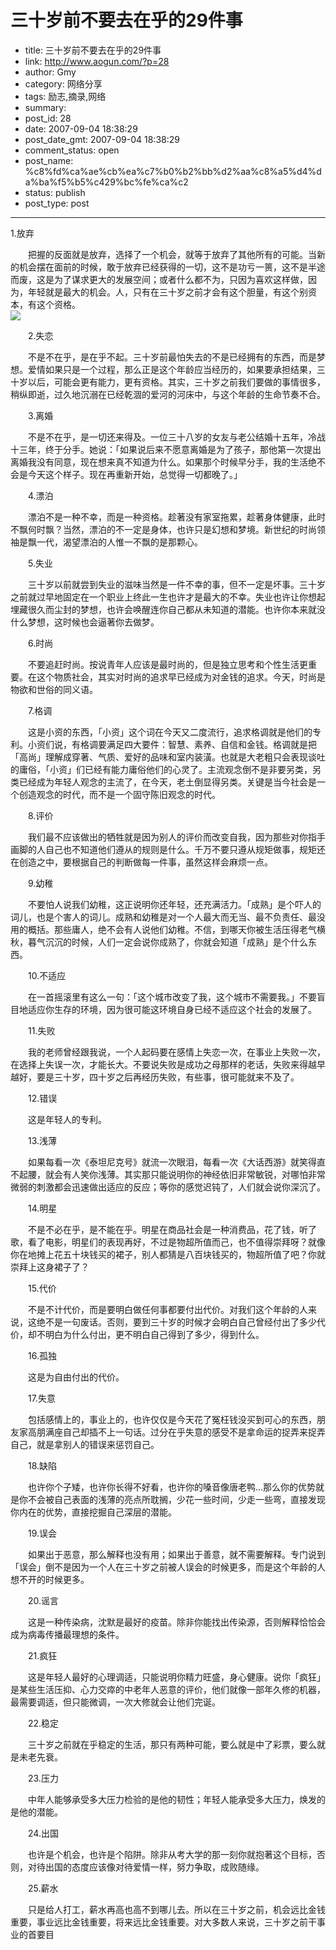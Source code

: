 # 三十岁前不要去在乎的29件事

- title: 三十岁前不要去在乎的29件事
- link: http://www.aogun.com/?p=28
- author: Gmy
- category: 网络分享
- tags: 励志,摘录,网络
- summary: 
- post_id: 28
- date: 2007-09-04 18:38:29
- post_date_gmt: 2007-09-04 18:38:29
- comment_status: open
- post_name: %c8%fd%ca%ae%cb%ea%c7%b0%b2%bb%d2%aa%c8%a5%d4%da%ba%f5%b5%c429%bc%fe%ca%c2
- status: publish
- post_type: post

----------------

1.放弃   
  
　　把握的反面就是放弃，选择了一个机会，就等于放弃了其他所有的可能。当新的机会摆在面前的时候，敢于放弃已经获得的一切，这不是功亏一篑，这不是半途而废，这是为了谋求更大的发展空间；或者什么都不为，只因为喜欢这样做，因为，年轻就是最大的机会。人，只有在三十岁之前才会有这个胆量，有这个别资本，有这个资格。   
[![](http://gb.cri.cn/mmsource/images/2004/12/13/eo041213935.jpg)](http://gb.cri.cn/mmsource/images/2004/12/13/eo041213935.jpg)  
  
　　2.失恋   
  
　　不是不在乎，是在乎不起。三十岁前最怕失去的不是已经拥有的东西，而是梦想。爱情如果只是一个过程，那么正是这个年龄应当经历的，如果要承担结果，三十岁以后，可能会更有能力，更有资格。其实，三十岁之前我们要做的事情很多，稍纵即逝，过久地沉溺在已经乾涸的爱河的河床中，与这个年龄的生命节奏不合。   
  
　　3.离婚   
  
　　不是不在乎，是一切还来得及。一位三十八岁的女友与老公结婚十五年，冷战十三年，终于分手。她说：「如果说后来不愿意离婚是为了孩子，那他第一次提出离婚我没有同意，现在想来真不知道为什么。如果那个时候早分手，我的生活绝不会是今天这个样子。现在再重新开始，总觉得一切都晚了。」   
  
　　4.漂泊   
  
　　漂泊不是一种不幸，而是一种资格。趁著没有家室拖累，趁著身体健康，此时不飘何时飘？当然，漂泊的不一定是身体，也许只是幻想和梦境。新世纪的时尚领袖是飘一代，渴望漂泊的人惟一不飘的是那颗心。   
  
　　5.失业   
  
　　三十岁以前就尝到失业的滋味当然是一件不幸的事，但不一定是坏事。三十岁之前就过早地固定在一个职业上终此一生也许才是最大的不幸。失业也许让你想起埋藏很久而尘封的梦想，也许会唤醒连你自己都从未知道的潜能。也许你本来就没什么梦想，这时候也会逼著你去做梦。   
  
　　6.时尚   
  
　　不要追赶时尚。按说青年人应该是最时尚的，但是独立思考和个性生活更重要。在这个物质社会，其实对时尚的追求早已经成为对金钱的追求。今天，时尚是物欲和世俗的同义语。   
  
　　7.格调   
  
　　这是小资的东西，「小资」这个词在今天又二度流行，追求格调就是他们的专利。小资们说，有格调要满足四大要件：智慧、素养、自信和金钱。格调就是把「高尚」理解成穿著、气质、爱好的品味和室内装潢。也就是大老粗只会表现谈吐的庸俗，「小资」们已经有能力庸俗他们的心灵了。主流观念倒不是非要另类，另类已经成为年轻人观念的主流了，在今天，老土倒显得另类。关键是当今社会是一个创造观念的时代，而不是一个固守陈旧观念的时代。   
  
　　8.评价   
  
　　我们最不应该做出的牺牲就是因为别人的评价而改变自我，因为那些对你指手画脚的人自己也不知道他们遵从的规则是什么。千万不要只遵从规矩做事，规矩还在创造之中，要根据自己的判断做每一件事，虽然这样会麻烦一点。   
  
　　9.幼稚   
  
　　不要怕人说我们幼稚，这正说明你还年轻，还充满活力。「成熟」是个吓人的词儿，也是个害人的词儿。成熟和幼稚是对一个人最大而无当、最不负责任、最没用的概括。那些庸人，绝不会有人说他们幼稚。不信，到哪天你被生活压得老气横秋，暮气沉沉的时候，人们一定会说你成熟了，你就会知道「成熟」是个什么东西。   
  
　　10.不适应   
  
　　在一首摇滚里有这么一句：「这个城市改变了我，这个城市不需要我。」不要盲目地适应你生存的环境，因为很可能这环境自身已经不适应这个社会的发展了。   
  
　　11.失败   
  
　　我的老师曾经跟我说，一个人起码要在感情上失恋一次，在事业上失败一次，在选择上失误一次，才能长大。不要说失败是成功之母那样的老话，失败来得越早越好，要是三十岁，四十岁之后再经历失败，有些事，很可能就来不及了。   
  
　　12.错误   
  
　　这是年轻人的专利。   
  
　　13.浅薄   
  
　　如果每看一次《泰坦尼克号》就流一次眼泪，每看一次《大话西游》就笑得直不起腰，就会有人笑你浅薄。其实那只能说明你的神经依旧非常敏锐，对哪怕非常微弱的刺激都会迅速做出适应的反应；等你的感觉迟钝了，人们就会说你深沉了。   
  
　　14.明星   
  
　　不是不必在乎，是不能在乎。明星在商品社会是一种消费品，花了钱，听了歌，看了电影，明星们的表现再好，不过是物超所值而己，也不值得崇拜呀？就像你在地摊上花五十块钱买的裙子，别人都猜是八百块钱买的，物超所值了吧？你就崇拜上这身裙子了？   
  
　　15.代价   
  
　　不是不计代价，而是要明白做任何事都要付出代价。对我们这个年龄的人来说，这绝不是一句废话。否则，要到三十岁的时候才会明白自己曾经付出了多少代价，却不明白为什么付出，更不明白自己得到了多少，得到什么。   
  
　　16.孤独   
  
　　这是为自由付出的代价。   
  
　　17.失意   
  
　　包括感情上的，事业上的，也许仅仅是今天花了冤枉钱没买到可心的东西，朋友家高朋满座自己却插不上一句话。过分在乎失意的感受不是拿命运的捉弄来捉弄自己，就是拿别人的错误来惩罚自己。   
  
　　18.缺陷   
  
　　也许你个子矮，也许你长得不好看，也许你的嗓音像唐老鸭...那么你的优势就是你不会被自己表面的浅薄的亮点所耽搁，少花一些时间，少走一些弯，直接发现你内在的优势，直接挖掘自己深层的潜能。   
  
　　19.误会   
  
　　如果出于恶意，那么解释也没有用；如果出于善意，就不需要解释。专门说到「误会」倒不是因为一个人在三十岁之前被人误会的时候更多，而是这个年龄的人想不开的时候更多。   
  
　　20.谣言   
  
　　这是一种传染病，沈默是最好的疫苗。除非你能找出传染源，否则解释恰恰会成为病毒传播最理想的条件。   
  
　　21.疯狂   
  
　　这是年轻人最好的心理调适，只能说明你精力旺盛，身心健康。说你「疯狂」是某些生活压抑、心力交瘁的中老年人恶意的评价，他们就像一部年久修的机器，最需要调适，但只能微调，一次大修就会让他们完诞。   
  
　　22.稳定   
  
　　三十岁之前就在乎稳定的生活，那只有两种可能，要么就是中了彩票，要么就是未老先衰。   
  
　　23.压力   
  
　　中年人能够承受多大压力检验的是他的韧性；年轻人能承受多大压力，焕发的是他的潜能。   
  
　　24.出国   
  
　　也许是个机会，也许是个陷阱。除非从考大学的那一刻你就抱著这个目标，否则，对待出国的态度应该像对待爱情一样，努力争取，成败随缘。   
  
　　25.薪水   
  
　　只是给人打工，薪水再高也高不到哪儿去。所以在三十岁之前，机会远比金钱重要，事业远比金钱重要，将来远比金钱重要。对大多数人来说，三十岁之前干事业的首要目